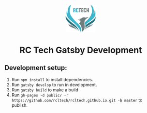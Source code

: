 <p align="center">
  <a href="https://rcltech.github.io/">
    <img alt="RC logo" src="./src/images/logo.png" width="100" />
  </a>
</p>
<h1 align="center">RC Tech Gatsby Development</h1>

## Development setup:

1. Run `npm install` to install dependencies.
2. Run `gatsby develop` to run in development.
3. Run `gatsby build` to make a build
4. Run `gh-pages -d public/ -r https://github.com/rcltech/rcltech.github.io.git -b master` to publish.